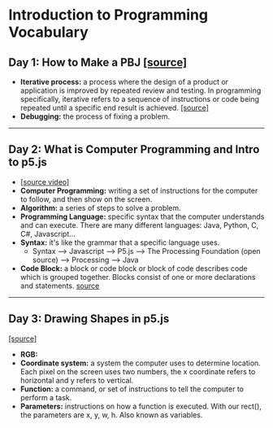 # Introduction to Programming Vocabulary

## Day 1: How to Make a PBJ [[source]](http://static.zerorobotics.mit.edu/docs/team-activities/ProgrammingPeanutButterAndJelly.pdf)
* **Iterative process:** a process where the design of a product or application is improved by repeated review and testing. In programming specifically, iterative refers to a sequence of instructions or code being repeated until a specific end result is achieved. [[source]](https://www.techtarget.com/searchsoftwarequality/definition/iterative#:~:text=In%20the%20world%20of%20IT,specific%20end%20result%20is%20achieved.)
* **Debugging:** the process of fixing a problem.
---
## Day 2: What is Computer Programming and Intro to p5.js
* [[source video]](https://youtu.be/yPWkPOfnGsw)
* **Computer Programming:** writing a set of instructions for the computer to follow, and then show on the screen.
* **Algorithm:** a series of steps to solve a problem.
* **Programming Language:** specific syntax that the computer understands and can execute. There are many different languages: Java, Python, C, C#, Javascript...
* **Syntax:** it's like the grammar that a specific language uses.
  * Syntax --> Javascript --> P5.js --> The Processing Foundation (open source) --> Processing --> Java
* **Code Block:** a block or code block or block of code describes code which is grouped together. Blocks consist of one or more declarations and statements. [source](https://en.wikipedia.org/wiki/Block_(programming))
---
## Day 3: Drawing Shapes in p5.js
[[source]](https://p5js.org/learn/coordinate-system-and-shapes.html)
* **RGB:**
* **Coordinate system:** a system the computer uses to determine location. Each pixel on the screen uses two numbers, the x coordinate refers to horizontal and y refers to vertical.
* **Function:** a command, or set of instructions to tell the computer to perform a task. 
* **Parameters:** instructions on how a function is executed. With our rect(), the parameters are x, y, w, h. Also known as variables. 


